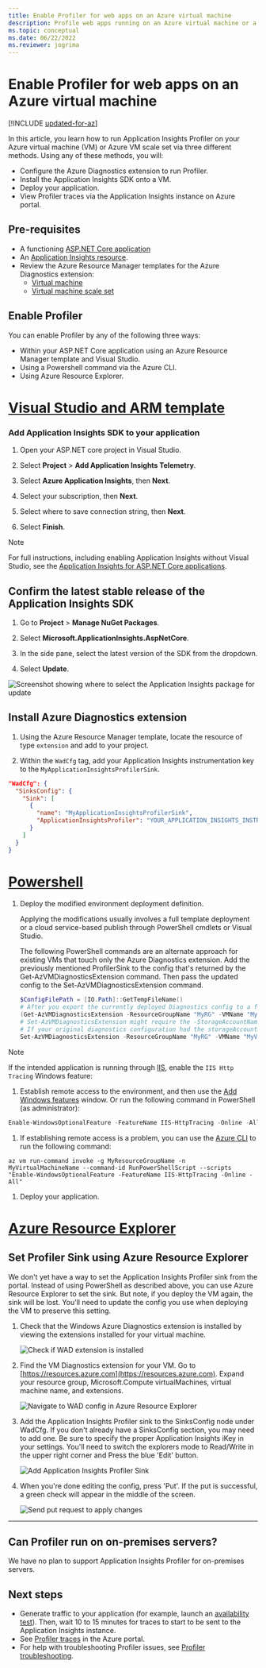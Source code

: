 ```yaml
---
title: Enable Profiler for web apps on an Azure virtual machine
description: Profile web apps running on an Azure virtual machine or a virtual machine scale set by using Application Insights Profiler
ms.topic: conceptual
ms.date: 06/22/2022
ms.reviewer: jogrima
---
```


# Enable Profiler for web apps on an Azure virtual machine

[!INCLUDE [updated-for-az](../../../includes/updated-for-az.md)]

In this article, you learn how to run Application Insights Profiler on your Azure virtual machine (VM) or Azure VM scale set via three different methods. Using any of these methods, you will: 

- Configure the Azure Diagnostics extension to run Profiler.
- Install the Application Insights SDK onto a VM.
- Deploy your application.
- View Profiler traces via the Application Insights instance on Azure portal.

## Pre-requisites

- A functioning [ASP.NET Core application](https://docs.microsoft.com/aspnet/core/getting-started) 
- An [Application Insights resource](../app/create-workspace-resource.md).
- Review the Azure Resource Manager templates for the Azure Diagnostics extension:
  - [Virtual machine](https://github.com/Azure/azure-docs-json-samples/blob/master/application-insights/WindowsVirtualMachine.json)
  - [Virtual machine scale set](https://github.com/Azure/azure-docs-json-samples/blob/master/application-insights/WindowsVirtualMachineScaleSet.json)

## Enable Profiler

You can enable Profiler by any of the following three ways:

- Within your ASP.NET Core application using an Azure Resource Manager template and Visual Studio.
- Using a Powershell command via the Azure CLI.
- Using Azure Resource Explorer.


# [Visual Studio and ARM template](#tab/vs-arm)

### Add Application Insights SDK to your application

1. Open your ASP.NET core project in Visual Studio.

1. Select **Project** > **Add Application Insights Telemetry**.

1. Select **Azure Application Insights**, then **Next**. 

1. Select your subscription, then **Next**.

1. Select where to save connection string, then **Next**.

1. Select **Finish**.

> [!NOTE]
> For full instructions, including enabling Application Insights without Visual Studio, see the [Application Insights for ASP.NET Core applications](../app/asp-net-core.md).

## Confirm the latest stable release of the Application Insights SDK

1. Go to **Project** > **Manage NuGet Packages**.

1. Select **Microsoft.ApplicationInsights.AspNetCore**.

1. In the side pane, select the latest version of the SDK from the dropdown. 

1. Select **Update**.

  ![Screenshot showing where to select the Application Insights package for update](../app/media/asp-net-core/update-nuget-package.png)

## Install Azure Diagnostics extension

1. Using the Azure Resource Manager template, locate the resource of type `extension` and add to your project.

1. Within the `WadCfg` tag, add your Application Insights instrumentation key to the `MyApplicationInsightsProfilerSink`.
    
  ```json
  "WadCfg": {
    "SinksConfig": {
      "Sink": [
        {
          "name": "MyApplicationInsightsProfilerSink",
          "ApplicationInsightsProfiler": "YOUR_APPLICATION_INSIGHTS_INSTRUMENTATION_KEY"
        }
      ]
    }
  }        
  ```


# [Powershell](#tab/powershell)

1. Deploy the modified environment deployment definition.  

   Applying the modifications usually involves a full template deployment or a cloud service-based publish through PowerShell cmdlets or Visual Studio.  

   The following PowerShell commands are an alternate approach for existing VMs that touch only the Azure Diagnostics extension. Add the previously mentioned ProfilerSink to the config that's returned by the Get-AzVMDiagnosticsExtension command. Then pass the updated config to the Set-AzVMDiagnosticsExtension command.

    ```powershell
    $ConfigFilePath = [IO.Path]::GetTempFileName()
    # After you export the currently deployed Diagnostics config to a file, edit it to include the ApplicationInsightsProfiler sink.
    (Get-AzVMDiagnosticsExtension -ResourceGroupName "MyRG" -VMName "MyVM").PublicSettings | Out-File -Verbose $ConfigFilePath
    # Set-AzVMDiagnosticsExtension might require the -StorageAccountName argument
    # If your original diagnostics configuration had the storageAccountName property in the protectedSettings section (which is not downloadable), be sure to pass the same original value you had in this cmdlet call.
    Set-AzVMDiagnosticsExtension -ResourceGroupName "MyRG" -VMName "MyVM" -DiagnosticsConfigurationPath $ConfigFilePath
    ```

  > [!NOTE]
  > If the intended application is running through [IIS](https://www.microsoft.com/web/downloads/platform.aspx), enable the `IIS Http Tracing` Windows feature:
  >
  > 1. Establish remote access to the environment, and then use the [Add Windows features](/iis/configuration/system.webserver/tracing/) window. Or run the following command in PowerShell (as administrator):  
  >
  >   ```powershell
  >   Enable-WindowsOptionalFeature -FeatureName IIS-HttpTracing -Online -All
  >   ```
  >
  > 1. If establishing remote access is a problem, you can use the [Azure CLI](/cli/azure/get-started-with-azure-cli) to run the following command:  
  >
  >   ```azurecli
  >   az vm run-command invoke -g MyResourceGroupName -n MyVirtualMachineName --command-id RunPowerShellScript --scripts "Enable-WindowsOptionalFeature -FeatureName IIS-HttpTracing -Online -All"
  >   ```

1. Deploy your application.


# [Azure Resource Explorer](#tab/are)

## Set Profiler Sink using Azure Resource Explorer

We don't yet have a way to set the Application Insights Profiler sink from the portal. Instead of using PowerShell as described above, you can use Azure Resource Explorer to set the sink. But note, if you deploy the VM again, the sink will be lost. You'll need to update the config you use when deploying the VM to preserve this setting.

1. Check that the Windows Azure Diagnostics extension is installed by viewing the extensions installed for your virtual machine.  

    ![Check if WAD extension is installed][wadextension]

2. Find the VM Diagnostics extension for your VM. Go to [https://resources.azure.com](https://resources.azure.com). Expand your resource group, Microsoft.Compute virtualMachines, virtual machine name, and extensions.  

    ![Navigate to WAD config in Azure Resource Explorer][azureresourceexplorer]

3. Add the Application Insights Profiler sink to the SinksConfig node under WadCfg. If you don't already have a SinksConfig section, you may need to add one. Be sure to specify the proper Application Insights iKey in your settings. You'll need to switch the explorers mode to Read/Write in the upper right corner and Press the blue 'Edit' button.

    ![Add Application Insights Profiler Sink][resourceexplorersinksconfig]

4. When you're done editing the config, press 'Put'. If the put is successful, a green check will appear in the middle of the screen.

    ![Send put request to apply changes][resourceexplorerput]


---









## Can Profiler run on on-premises servers?
We have no plan to support Application Insights Profiler for on-premises servers.

## Next steps

- Generate traffic to your application (for example, launch an [availability test](../app/monitor-web-app-availability.md)). Then, wait 10 to 15 minutes for traces to start to be sent to the Application Insights instance.
- See [Profiler traces](profiler-overview.md?toc=/azure/azure-monitor/toc.json) in the Azure portal.
- For help with troubleshooting Profiler issues, see [Profiler troubleshooting](profiler-troubleshooting.md?toc=/azure/azure-monitor/toc.json).

[azureresourceexplorer]: ./media/profiler-vm/azure-resource-explorer.png
[resourceexplorerput]: ./media/profiler-vm/resource-explorer-put.png
[resourceexplorersinksconfig]: ./media/profiler-vm/resource-explorer-sinks-config.png
[wadextension]: ./media/profiler-vm/wad-extension.png

